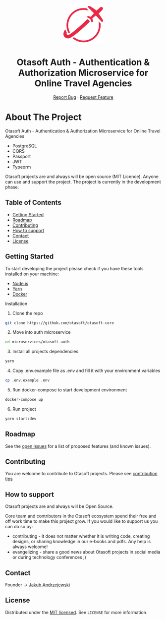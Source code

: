 <br />
<p align="center">
  <a href="https://github.com/otasoft/otasoft-auth">
    <img src="doc/otasoft-auth-logo.png" alt="Otasoft Logo" width="128" height="128">
  </a>

  <h1 align="center">Otasoft Auth - Authentication & Authorization Microservice for Online Travel Agencies</h1>

  <p align="center">
    <!-- <a href="https://github.com/otasoft/otasoft-auth"><strong>Explore the docs »</strong></a> -->
    <!-- <a href="https://github.com/otasoft/otasoft-auth">View Demo</a> -->
    <!-- · -->
    <a href="https://github.com/otasoft/otasoft-auth/issues">Report Bug</a>
    ·
    <a href="https://github.com/otasoft/otasoft-auth/issues">Request Feature</a>
  </p>
  <p align="center">
    <!-- <a href="https://github.com/otasoft/otasoft-api/actions"><img src="https://github.com/otasoft/otasoft-api/workflows/Node.js%20CI/badge.svg?branch=master" alt="CI"></a> -->
</p>

# About The Project

Otasoft Auth - Authentication & Authorization Microservice for Online Travel Agencies

* PostgreSQL
* CQRS
* Passport
* JWT
* Typeorm

Otasoft projects are and always will be open source (MIT Licence). Anyone can use and support the project. The project is currently in the development phase.

## Table of Contents

* [Getting Started](#getting-started)
* [Roadmap](#roadmap)
* [Contributing](#contributing)
* [How to support](#how-to-support)
* [Contact](#contact)
* [License](#license)

<!-- GETTING STARTED -->
## Getting Started

To start developing the project please check if you have these tools installed on your machine:

* [Node.js](https://nodejs.org/en/download/)
* [Yarn](https://yarnpkg.com/getting-started/install)
* [Docker](https://www.docker.com/get-started)

Installation

1. Clone the repo

```sh
git clone https://github.com/otasoft/otasoft-core
```

2. Move into auth microservice

```sh
cd microservices/otasoft-auth
```

3. Install all projects dependencies

```sh
yarn
```

4. Copy .env.example file as .env and fill it with your environment variables

```sh
cp .env.example .env
```

5. Run docker-compose to start development environment

```sh
docker-compose up
```

6. Run project

```sh
yarn start:dev
```

<!-- ROADMAP -->
## Roadmap

See the [open issues](https://github.com/otasoft/otasoft-auth/issues) for a list of proposed features (and known issues).

<!-- CONTRIBUTING -->
## Contributing

You are welcome to contribute to Otasoft projects. Please see [contribution tips](CONTRIBUTING.md)

<!-- SUPPORT -->
## How to support

Otasoft projects are and always will be Open Source.

Core team and contributors in the Otasoft ecosystem spend their free and off work time to make this project grow. If you would like to support us you can do so by:

* contributing - it does not matter whether it is writing code, creating designs, or sharing knowledge in our e-books and pdfs. Any help is always welcome!
* evangelizing - share a good news about Otasoft projects in social media or during technology conferences ;)

<!-- CONTACT -->
## Contact

Founder -> [Jakub Andrzejewski](https://www.linkedin.com/in/jakub-andrzejewski/)

<!-- LICENSE -->
## License

Distributed under the [MIT licensed](LICENSE). See `LICENSE` for more information.